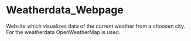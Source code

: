 # Weatherdata_Webpage
Website which visualizes data of the current weather from a choosen city. For the weatherdata OpenWeatherMap is used.
